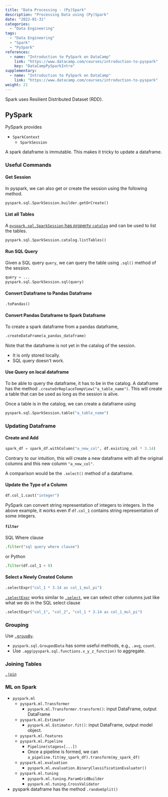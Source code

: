 ```yaml
---
title: "Data Processing - (Py)Spark"
description: "Processing Data using (Py)Spark"
date: "2022-01-31"
categories:
  - "Data Engineering"
tags:
  - "Data Engineering"
  - "Spark"
  - "PySpark"
references:
  - name: "Introduction to PySpark on DataCamp"
    link: "https://www.datacamp.com/courses/introduction-to-pyspark"
    key: "DataCampPySparkIntro"
supplementary:
  - name: "Introduction to PySpark on DataCamp"
    link: "https://www.datacamp.com/courses/introduction-to-pyspark"
weight: 21
---
```


Spark uses Resilient Distributed Dataset (RDD).

## PySpark

PySpark provides

- `SparkContext`
  - `SparkSession`


A spark dataframe is immutable. This makes it tricky to update a dataframe.


### Useful Commands

#### Get Session

In pyspark, we can also get or create the session using the following method.

```python
pyspark.sql.SparkSession.builder.getOrCreate()
```

#### List all Tables

A [`pyspark.sql.SparkSession` has property `catalog`](https://spark.apache.org/docs/latest/api/python/reference/api/pyspark.sql.SparkSession.catalog.html#pyspark.sql.SparkSession.catalog) and can be used to list the tables.

```python
pyspark.sql.SparkSession.catalog.listTables()
```

#### Run SQL Query

Given a SQL query `query`, we can query the table using `.sql()` method of the session.

```python
query = ...
pyspark.sql.SparkSession.sql(query)
```


#### Convert Dataframe to Pandas Dataframe


```python
.toPandas()
```


#### Convert Pandas Dataframe to Spark Dataframe

To create a spark dataframe from a pandas dataframe,

```python
.createDataFrame(a_pandas_dataframe)
```

Note that the dataframe is not yet in the catalog of the session.
- It is only stored locally.
- SQL query doesn't work.


#### Use Query on local dataframe

To be able to query the dataframe, it has to be in the catalog. A dataframe has the method `.createOrReplaceTempView("a_table_name")`. This will create a table that can be used as long as the session is alive.

Once a table is in the catalog, we can create a dataframe using

```python
pyspark.sql.SparkSession.table("a_table_name")
```


### Updating Dataframe


#### Create and Add


```python
spark_df = spark_df.withColumn("a_new_col", df.existing_col * 3.14)
```

Contrary to our intuition, this will create a new dataframe with all the original columns and this new column `"a_new_col"`.

A comparison would be the `.select()` method of a dataframe.

#### Update the Type of a Column

```python
df.col_1.cast("integer")
```

PySpark can convert string representation of integers to integers. In the above example, it works even if `df.col_1` contains string representation of some integers.

#### `filter`

SQL Where clause

```python
.filter("sql query where clause")
```

or Python

```python
.filter(df.col_1 < 0)
```

#### Select a Newly Created Column


```python
.selectExpr("col_1 * 3.14 as col_1_mul_pi")
```

[`.selectExpr`](https://spark.apache.org/docs/3.1.1/api/python/reference/api/pyspark.sql.DataFrame.selectExpr.html?highlight=selectexpr#pyspark.sql.DataFrame.selectExpr) works similar to [`.select`](https://spark.apache.org/docs/3.1.1/api/python/reference/api/pyspark.sql.DataFrame.select.html?highlight=select#pyspark.sql.DataFrame.select), we can select other columns just like what we do in the SQL select clause

```python
.selectExpr("col_1", "col_2", "col_1 * 3.14 as col_1_mul_pi")
```


### Grouping

Use [`.groupBy`](https://spark.apache.org/docs/3.1.1/api/python/reference/api/pyspark.sql.DataFrame.groupBy.html?highlight=groupby#pyspark.sql.DataFrame.groupBy).

- `pyspark.sql.GroupedData` has some useful methods, e.g., `.avg`, `count`.
- Use `.agg(pyspark.sql.functions.x_y_z_function)` to aggregate.

### Joining Tables

[`.join`](https://spark.apache.org/docs/3.1.1/api/python/reference/api/pyspark.sql.DataFrame.join.html)


### ML on Spark

- `pyspark.ml`
  - `pyspark.ml.Transformer`
    - `pyspark.ml.Transformer.transform()`: input DataFrame, output DataFrame
  - `pyspark.ml.Estimator`
    - `pyspark.ml.Estimator.fit()`: input DataFrame, output model object.
  - `pyspark.ml.features`
  - `pyspark.ml.Pipeline`
    - `Pipeline(stages=[...])`
    - Once a pipeline is formed, we can `a_pipeline.fit(my_spark_df).transform(my_spark_df)`
  - `pyspark.ml.evaluation`
    - `pyspark.ml.evaluation.BinaryClassificationEvaluator()`
  - `pyspark.ml.tuning`
    - `pyspark.ml.tuning.ParamGridBuilder`
    - `pyspark.ml.tuning.CrossValidator`
- pyspark dataframe has the method `.randomSplit()`
